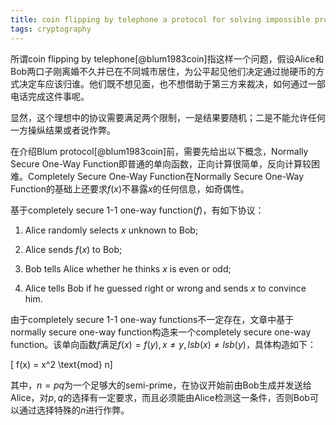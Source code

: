 ```yaml
---
title: coin flipping by telephone a protocol for solving impossible problems
tags: cryptography
---
```


所谓coin flipping by telephone[@blum1983coin]指这样一个问题，假设Alice和Bob两口子刚离婚不久并已在不同城市居住，为公平起见他们决定通过抛硬币的方式决定车应该归谁。他们既不想见面，也不想借助于第三方来裁决，如何通过一部电话完成这件事呢。

显然，这个理想中的协议需要满足两个限制，一是结果要随机；二是不能允许任何一方操纵结果或者说作弊。

在介绍Blum protocol[@blum1983coin]前，需要先给出以下概念，Normally Secure One-Way Function即普通的单向函数，正向计算很简单，反向计算较困难。Completely Secure One-Way Function在Normally Secure One-Way Function的基础上还要求$f(x)$不暴露$x$的任何信息，如奇偶性。

基于completely secure 1-1 one-way function($f$)，有如下协议：

1. Alice randomly selects $x$ unknown to Bob;

2. Alice sends $f(x)$ to Bob;

3. Bob tells Alice whether he thinks $x$ is even or odd;

4. Alice tells Bob if he guessed right or wrong and sends $x$ to convince him.

由于completely secure 1-1 one-way functions不一定存在，文章中基于normally secure one-way function构造来一个completely secure one-way function。该单向函数$f$满足$f(x)=f(y),x\neq y, lsb(x)\neq lsb(y)$，具体构造如下：

\[ f(x) = x^2 \text{mod} n\]

其中，$n=pq$为一个足够大的semi-prime，在协议开始前由Bob生成并发送给Alice，对$p,q$的选择有一定要求，而且必须能由Alice检测这一条件，否则Bob可以通过选择特殊的$n$进行作弊。
